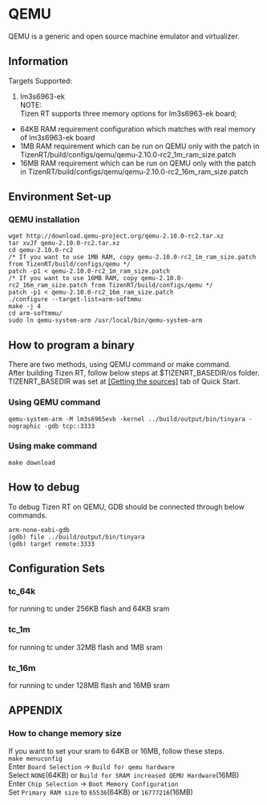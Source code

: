 # QEMU

QEMU is a generic and open source machine emulator and virtualizer.

## Information

Targets Supported:

1. lm3s6963-ek  
NOTE:  
Tizen RT supports three memory options for lm3s6963-ek board;
- 64KB RAM requirement configuration which matches with real memory of lm3s6963-ek board
- 1MB RAM requirement which can be run on QEMU only with the patch in TizenRT/build/configs/qemu/qemu-2.10.0-rc2_1m_ram_size.patch
- 16MB RAM requirement which can be run on QEMU only with the patch in TizenRT/build/configs/qemu/qemu-2.10.0-rc2_16m_ram_size.patch

## Environment Set-up
### QEMU installation

```
wget http://download.qemu-project.org/qemu-2.10.0-rc2.tar.xz
tar xvJf qemu-2.10.0-rc2.tar.xz
cd qemu-2.10.0-rc2
/* If you want to use 1MB RAM, copy qemu-2.10.0-rc2_1m_ram_size.patch from TizenRT/build/configs/qemu */
patch -p1 < qemu-2.10.0-rc2_1m_ram_size.patch
/* If you want to use 16MB RAM, copy qemu-2.10.0-rc2_16m_ram_size.patch from TizenRT/build/configs/qemu */
patch -p1 < qemu-2.10.0-rc2_16m_ram_size.patch
./configure --target-list=arm-softmmu
make -j 4
cd arm-softmmu/
sudo ln qemu-system-arm /usr/local/bin/qemu-system-arm
```
## How to program a binary

There are two methods, using QEMU command or make command.  
After building Tizen RT, follow below steps at $TIZENRT_BASEDIR/os folder.  
TIZENRT_BASEDIR was set at [[Getting the sources]](../../../README.md#getting-the-sources) tab of Quick Start.

### Using QEMU command

```
qemu-system-arm -M lm3s6965evb -kernel ../build/output/bin/tinyara -nographic -gdb tcp::3333
```

### Using make command

```
make download
```

## How to debug

To debug Tizen RT on QEMU, GDB should be connected through below commands.

```
arm-none-eabi-gdb
(gdb) file ../build/output/bin/tinyara
(gdb) target remote:3333
```

## Configuration Sets
### tc_64k
for running tc under 256KB flash and 64KB sram

### tc_1m
for running tc under 32MB flash and 1MB sram

### tc_16m
for running tc under 128MB flash and 16MB sram

## APPENDIX
### How to change memory size
If you want to set your sram to 64KB or 16MB, follow these steps.  
`make menuconfig`  
Enter `Board Selection` -> `Build for qemu hardware`  
Select `NONE`(64KB) or `Build for SRAM increased QEMU Hardware`(16MB)  
Enter `Chip Selection` -> `Boot Memory Configuration`  
Set `Primary RAM size` to `65536`(64KB) or `16777216`(16MB)
